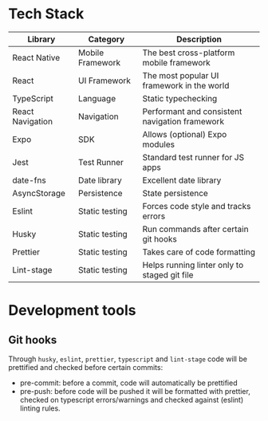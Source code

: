 # Tech Stack

| Library          | Category         | Description                                    |
| ---------------- | ---------------- | ---------------------------------------------- |
| React Native     | Mobile Framework | The best cross-platform mobile framework       |
| React            | UI Framework     | The most popular UI framework in the world     |
| TypeScript       | Language         | Static typechecking                            |
| React Navigation | Navigation       | Performant and consistent navigation framework |
| Expo             | SDK              | Allows (optional) Expo modules                 |
| Jest             | Test Runner      | Standard test runner for JS apps               |
| date-fns         | Date library     | Excellent date library                         |
| AsyncStorage     | Persistence      | State persistence                              |
| Eslint           | Static testing   | Forces code style and tracks errors            |
| Husky            | Static testing   | Run commands after certain git hooks           |
| Prettier         | Static testing   | Takes care of code formatting                  |
| Lint-stage       | Static testing   | Helps running linter only to staged git file   |

# Development tools

## Git hooks

Through `husky`, `eslint`, `prettier`, `typescript` and `lint-stage` code will be prettified and checked before certain commits:

- pre-commit: before a commit, code will automatically be prettified
- pre-push: before code will be pushed it will be formatted with prettier, checked on typescript errors/warnings and checked against (eslint) linting rules.
